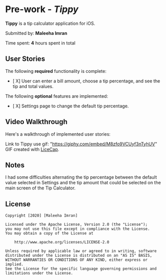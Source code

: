 # Pre-work - *Tippy*

**Tippy** is a tip calculator application for iOS.

Submitted by: **Maleeha Imran**

Time spent: **4** hours spent in total

## User Stories

The following **required** functionality is complete:

* [ X] User can enter a bill amount, choose a tip percentage, and see the tip and total values.

The following **optional** features are implemented:
* [ X] Settings page to change the default tip percentage.

## Video Walkthrough 

Here's a walkthrough of implemented user stories:

Link to Tippy use gif:
"https://giphy.com/embed/M8zfo9VCUyf3nTyhUV" 
GIF created with [LiceCap](http://www.cockos.com/licecap/).

## Notes

I had some difficulties alternating the tip percentage between the default value selected in Settings and the tip amount that could be selected on the main screen of the Tip Calculator.

## License

    Copyright [2020] [Maleeha Imran]

    Licensed under the Apache License, Version 2.0 (the "License");
    you may not use this file except in compliance with the License.
    You may obtain a copy of the License at

        http://www.apache.org/licenses/LICENSE-2.0

    Unless required by applicable law or agreed to in writing, software
    distributed under the License is distributed on an "AS IS" BASIS,
    WITHOUT WARRANTIES OR CONDITIONS OF ANY KIND, either express or implied.
    See the License for the specific language governing permissions and
    limitations under the License.
